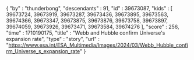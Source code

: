 {
  "by" : "thunderbong",
  "descendants" : 91,
  "id" : 39673087,
  "kids" : [ 39673724, 39673919, 39673287, 39673436, 39673895, 39673563, 39674366, 39673347, 39673875, 39673876, 39673758, 39673897, 39674059, 39673926, 39673471, 39673584, 39674276 ],
  "score" : 256,
  "time" : 1710190175,
  "title" : "Webb and Hubble confirm Universe's expansion rate",
  "type" : "story",
  "url" : "https://www.esa.int/ESA_Multimedia/Images/2024/03/Webb_Hubble_confirm_Universe_s_expansion_rate"
}
